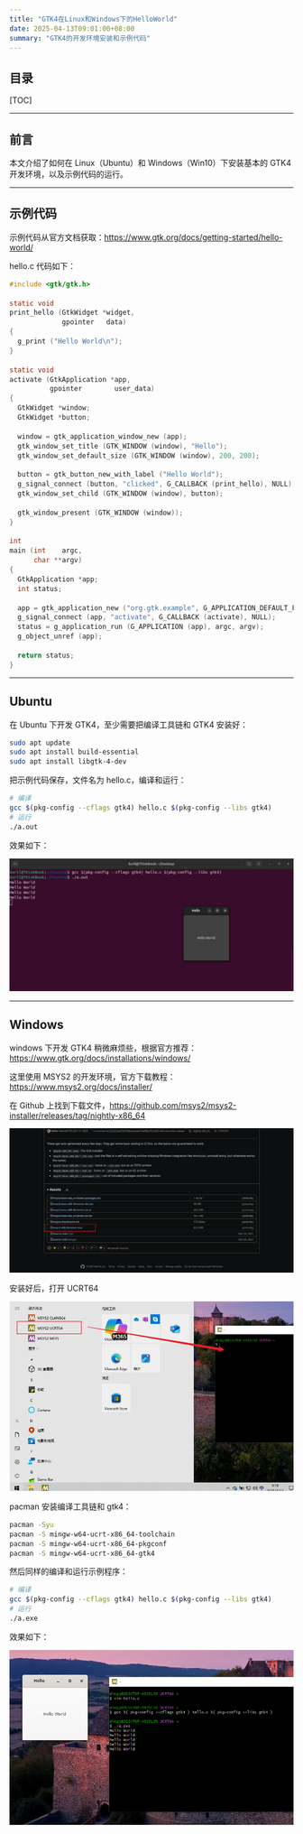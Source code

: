 ```yaml
---
title: "GTK4在Linux和Windows下的HelloWorld"
date: 2025-04-13T09:01:00+08:00
summary: "GTK4的开发环境安装和示例代码"
---
```


## 目录

[TOC]

---

## 前言

本文介绍了如何在 Linux（Ubuntu）和 Windows（Win10）下安装基本的 GTK4 开发环境，以及示例代码的运行。

---

## 示例代码

示例代码从官方文档获取：https://www.gtk.org/docs/getting-started/hello-world/

hello.c 代码如下：

```c
#include <gtk/gtk.h>

static void
print_hello (GtkWidget *widget,
             gpointer   data)
{
  g_print ("Hello World\n");
}

static void
activate (GtkApplication *app,
          gpointer        user_data)
{
  GtkWidget *window;
  GtkWidget *button;

  window = gtk_application_window_new (app);
  gtk_window_set_title (GTK_WINDOW (window), "Hello");
  gtk_window_set_default_size (GTK_WINDOW (window), 200, 200);

  button = gtk_button_new_with_label ("Hello World");
  g_signal_connect (button, "clicked", G_CALLBACK (print_hello), NULL);
  gtk_window_set_child (GTK_WINDOW (window), button);

  gtk_window_present (GTK_WINDOW (window));
}

int
main (int    argc,
      char **argv)
{
  GtkApplication *app;
  int status;

  app = gtk_application_new ("org.gtk.example", G_APPLICATION_DEFAULT_FLAGS);
  g_signal_connect (app, "activate", G_CALLBACK (activate), NULL);
  status = g_application_run (G_APPLICATION (app), argc, argv);
  g_object_unref (app);

  return status;
}
```

---

## Ubuntu

在 Ubuntu 下开发 GTK4，至少需要把编译工具链和 GTK4 安装好：

```sh
sudo apt update
sudo apt install build-essential
sudo apt install libgtk-4-dev
```

把示例代码保存，文件名为 hello.c，编译和运行：

```sh
# 编译
gcc $(pkg-config --cflags gtk4) hello.c $(pkg-config --libs gtk4)
# 运行
./a.out
```

效果如下：

![](./images/1.png)

---

## Windows

windows 下开发 GTK4 稍微麻烦些，根据官方推荐：https://www.gtk.org/docs/installations/windows/

这里使用 MSYS2 的开发环境，官方下载教程：https://www.msys2.org/docs/installer/

在 Github 上找到下载文件，https://github.com/msys2/msys2-installer/releases/tag/nightly-x86_64

![](./images/2.png)

安装好后，打开 UCRT64

![](./images/3.png)

pacman 安装编译工具链和 gtk4：

```sh
pacman -Syu
pacman -S mingw-w64-ucrt-x86_64-toolchain
pacman -S mingw-w64-ucrt-x86_64-pkgconf
pacman -S mingw-w64-ucrt-x86_64-gtk4
```

然后同样的编译和运行示例程序：

```sh
# 编译
gcc $(pkg-config --cflags gtk4) hello.c $(pkg-config --libs gtk4)
# 运行
./a.exe
```

效果如下：

![](./images/4.png)
